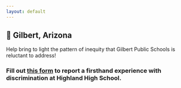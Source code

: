 ```yaml
---
layout: default
---
```


## 📍 Gilbert, Arizona

Help bring to light the pattern of inequity that Gilbert Public Schools is reluctant to address!

### Fill out [this form](https://form.jotform.com/202017830237042) to report a firsthand experience with discrimination at Highland High School.
